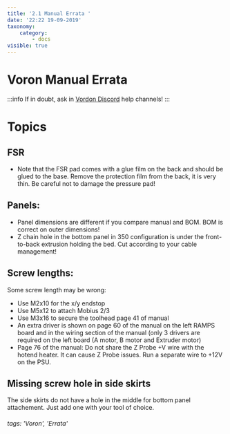 ```yaml
---
title: '2.1 Manual Errata '
date: '22:22 19-09-2019'
taxonomy:
    category:
        - docs
visible: true
---
```


# Voron Manual Errata
:::info
If in doubt, ask in [Vordon Discord](https://discord.gg/wfwFKuf) help channels!
:::

# Topics
## FSR
* Note that the FSR pad comes with a glue film on the back and should be glued to the base. Remove the protection film from the back, it is very thin. Be careful not to damage the pressure pad!
## Panels:
* Panel dimensions are different if you compare manual and BOM. BOM is correct on outer dimensions!
* Z chain hole in the bottom panel in 350 configuration is under the front-to-back extrusion holding the bed. Cut according to your cable management!
## Screw lengths:
Some screw length may be wrong:
* Use M2x10 for the x/y endstop
* Use M5x12 to attach Mobius 2/3
* Use M3x16 to secure the toolhead page 41 of manual
* An extra driver is shown on page 60 of the manual on the left RAMPS board and in the wiring section of the manual (only 3 drivers are required on the left board (A motor, B motor and Extruder motor)
* Page 76 of the manual:  Do not share the Z Probe +V wire with the hotend heater.  It can cause Z Probe issues.  Run a separate wire to +12V on the PSU.
## Missing screw hole in side skirts
The side skirts do not have a hole in the middle for bottom panel attachement. Just add one with your tool of choice.

###### tags: 'Voron', 'Errata'
